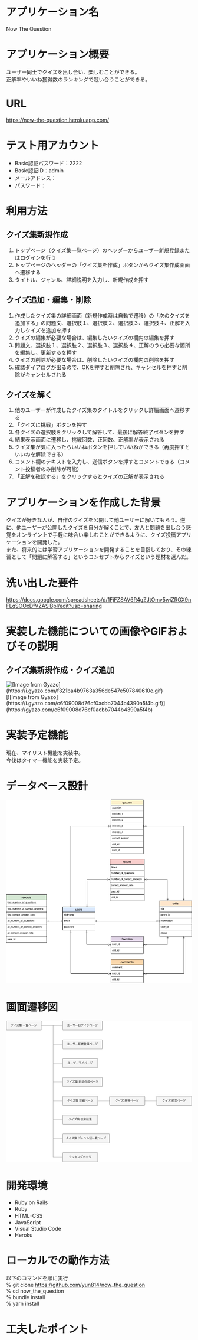 # アプリケーション名
Now The Question

# アプリケーション概要
ユーザー同士でクイズを出し合い、楽しむことができる。  
正解率やいいね獲得数のランキングで競い合うことができる。

# URL
https://now-the-question.herokuapp.com/

# テスト用アカウント
- Basic認証パスワード：2222
- Basic認証ID：admin
- メールアドレス：
- パスワード：

# 利用方法
## クイズ集新規作成
1. トップページ（クイズ集一覧ページ）のヘッダーからユーザー新規登録またはログインを行う
2. トップページのヘッダーの「クイズ集を作成」ボタンからクイズ集作成画面へ遷移する
3. タイトル、ジャンル、詳細説明を入力し、新規作成を押す

## クイズ追加・編集・削除
1. 作成したクイズ集の詳細画面（新規作成時は自動で遷移）の「次のクイズを追加する」の問題文、選択肢１、選択肢２、選択肢３、選択肢４、正解を入力しクイズを追加を押す
2. クイズの編集が必要な場合は、編集したいクイズの欄内の編集を押す
3. 問題文、選択肢１、選択肢２、選択肢３、選択肢４、正解のうち必要な箇所を編集し、更新するを押す
4. クイズの削除が必要な場合は、削除したいクイズの欄内の削除を押す
5. 確認ダイアログが出るので、OKを押すと削除され、キャンセルを押すと削除がキャンセルされる

## クイズを解く
1. 他のユーザーが作成したクイズ集のタイトルをクリックし詳細画面へ遷移する
2. 「クイズに挑戦」ボタンを押す
3. 各クイズの選択肢をクリックして解答して、最後に解答終了ボタンを押す
4. 結果表示画面に遷移し、挑戦回数、正回数、正解率が表示される
5. クイズ集が気に入ったらいいねボタンを押していいねができる（再度押すといいねを解除できる）
6. コメント欄のテキストを入力し、送信ボタンを押すとコメントできる（コメント投稿者のみ削除が可能）
7. 「正解を確認する」をクリックするとクイズの正解が表示される

# アプリケーションを作成した背景
クイズが好きな人が、自作のクイズを公開して他ユーザーに解いてもらう。逆に、他ユーザーが公開したクイズを自分が解くことで、友人と問題を出し合う感覚をオンライン上で手軽に味合い楽しむことができるように、クイズ投稿アプリケーションを開発した。  
また、将来的には学習アプリケーションを開発することを目指しており、その練習として「問題に解答する」というコンセプトからクイズという題材を選んだ。

# 洗い出した要件
https://docs.google.com/spreadsheets/d/1FjFZSAV6R4gZJtOmv5wjZROX9nFLqSOOxDfVZASlBpI/edit?usp=sharing

# 実装した機能についての画像やGIFおよびその説明
## クイズ集新規作成・クイズ追加
<img src="https://gyazo.com/f321ba4b9763a356de547e507840610e" alt="[Image from Gyazo](https://i.gyazo.com/f321ba4b9763a356de547e507840610e.gif)" width="500px">
[![Image from Gyazo](https://i.gyazo.com/c6f09008d76cf0acbb7044b4390a5f4b.gif)](https://gyazo.com/c6f09008d76cf0acbb7044b4390a5f4b)

# 実装予定機能
現在、マイリスト機能を実装中。  
今後はタイマー機能を実装予定。

# データベース設計
![ER図](public/images/now_the_question.png)

# 画面遷移図
![画面遷移図](public/images/screen_transition.png)

# 開発環境
- Ruby on Rails
- Ruby
- HTML･CSS
- JavaScript
- Visual Studio Code
- Heroku

# ローカルでの動作方法
以下のコマンドを順に実行  
% git clone https://github.com/yun814/now_the_question  
% cd now_the_question  
% bundle install  
% yarn install

# 工夫したポイント
